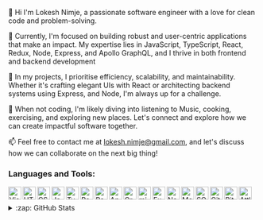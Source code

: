 👋 Hi I'm Lokesh Nimje, a passionate software engineer with a love for clean code and problem-solving.

💼 Currently, I'm focused on building robust and user-centric applications that make an impact. My expertise lies in JavaScript, TypeScript,     React, Redux, Node, Express, and Apollo GraphQL, and I thrive in both frontend and backend development

🚀 In my projects, I prioritise efficiency, scalability, and maintainability. Whether it's crafting elegant UIs with React or architecting backend   systems using Express, and Node, I'm always up for a challenge.

🔧 When not coding, I'm likely diving into listening to Music, cooking, exercising, and exploring new places. Let's connect and explore how     we can create impactful software together.

📫 Feel free to contact me at lokesh.nimje@gmail.com, and let's discuss how we can collaborate on the next big thing!

### Languages and Tools:

<img align="left" alt="Visual Studio Code" width="26px" src="https://upload.wikimedia.org/wikipedia/commons/thumb/9/9a/Visual_Studio_Code_1.35_icon.svg/2048px-Visual_Studio_Code_1.35_icon.svg.png" />
<img align="left" alt="HTML5" width="26px" src="https://img.freepik.com/free-icon/html_318-788932.jpg?size=626&ext=jpg" />
<img align="left" alt="CSS3" width="26px" src="https://cdn-icons-png.flaticon.com/512/919/919826.png?w=996&t=st=1691904849~exp=1691905449~hmac=086371dc25155974d89f339eb9bccb7ce1008d24ca17175a8df79eed10bdae83" />
<img align="left" alt="JavaScript" width="26px" src="https://w1.pngwing.com/pngs/136/126/png-transparent-javascript-logo-angularjs-nodejs-computer-programming-web-development-computer-software-jquery-yellow.png" />
<img align="left" alt="Typescript" width="26px" src="https://cdn-icons-png.flaticon.com/512/919/919832.png?w=996&t=st=1691905229~exp=1691905829~hmac=82d17acaeef61b4c7ebd0e04fe6e96601ad90b2e3f26373ee8315ef452052408" />

<img align="left" alt="React" width="26px" src="https://cdn-icons-png.flaticon.com/512/1126/1126012.png?w=996&t=st=1691904983~exp=1691905583~hmac=df5a888d2be183be0156c5dc7be06130c453631099b7668e519adee95ab1beb1" />

<img align="left" alt="Redux" width="26px" src="https://img.stackshare.io/service/7374/react-redux.png" />
<img align="left" alt="Antd" width="26px" src="https://seeklogo.com/images/A/ant-design-logo-EAB6B3D5D9-seeklogo.com.png" />
<img align="left" alt="GraphQl" width="26px" src="https://cdnlogo.com/logos/a/17/apollo-graphql-compact.svg" />
<img align="left" alt="microServices" width="26px" src="https://t4.ftcdn.net/jpg/03/85/29/69/360_F_385296927_b9V4skbl94TzxL8AiVAMGdpp9hFeZat0.jpg" />
<img align="left" alt="ExpressJs" width="26px" src="https://encrypted-tbn0.gstatic.com/images?q=tbn:ANd9GcTGPD7Hn7s50FOjKcG4oyL2CLYTYnIG4LOIhIiIpcYG_kf6kDVqsjQP-YSGDuXhInDczcI&usqp=CAU" />

<img align="left" alt="Node.js" width="26px" src="https://cdn-icons-png.flaticon.com/512/919/919825.png?w=996&t=st=1691905140~exp=1691905740~hmac=f4a8ab94b51f743dcd98692844d7065e87608de79289a8bea91c2fc9feea835d" />
<img align="left" alt="MongoDB" width="26px" src="https://cdn4.iconfinder.com/data/icons/logos-brands-5/24/mongodb-256.png" />
<img align="left" alt="SQL" width="26px" src="https://media.istockphoto.com/id/868618032/fr/vectoriel/sql-database-icon-design-ui-ou-ux-app.jpg?s=612x612&w=0&k=20&c=Y5CKOiffKtIw32IjOZOsWOP4TfCb6zFCFdoJPjwfux8=" />
<img align="left" alt="GitHub" width="26px" src="https://as2.ftcdn.net/v2/jpg/03/85/94/11/1000_F_385941143_1BqvbgfMom7UGFvhdYWVr1pHYdDPyBPp.jpg" />
<img align="left" alt="BitBucket" width="26px" src="https://slack-files2.s3-us-west-2.amazonaws.com/avatars/2018-03-21/334235045829_1d1db85d6877560365df_512.png" />
<img align="left" alt="Attlassian" width="26px" src="https://encrypted-tbn0.gstatic.com/images?q=tbn:ANd9GcStKsAzRyWrZRpgHLhLhOsZvblgH1aIImHNk3IJFQb3-aqX_rrVYn_BSFVaNx15oLSr-Es&usqp=CAU" />
<br />
<br />
<details>
<summary>:zap: GitHub Stats</summary>

  <img align="left" alt="codeSTACKr's GitHub Stats" src="https://github-readme-stats-codestackr.vercel.app/api?username=lokeshnimje&show_icons=true&hide_border=true&count_private=true&theme=radical" />

</details>
